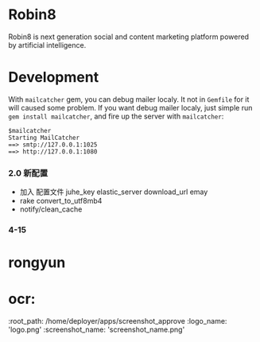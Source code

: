 Robin8
======
Robin8 is next generation social and content marketing platform powered
by artificial intelligence.

# Development

With `mailcatcher` gem, you can debug mailer localy. It not in `Gemfile` for it will caused some problem.
If you want debug mailer localy, just simple run `gem install mailcatcher`, and fire up the server with `mailcatcher`:

```
$mailcatcher
Starting MailCatcher
==> smtp://127.0.0.1:1025
==> http://127.0.0.1:1080
```

### 2.0 新配置
* 加入 配置文件  juhe_key elastic_server  download_url    emay
* rake convert_to_utf8mb4
* notify/clean_cache


### 4-15
# rongyun
#   ocr:
   :root_path: /home/deployer/apps/screenshot_approve
    :logo_name: 'logo.png'
    :screenshot_name: 'screenshot_name.png'
